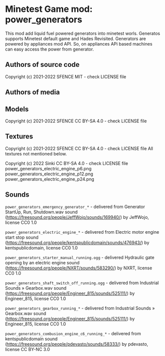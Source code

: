 Minetest Game mod: power_generators
==================================

This mod add liquid fuel powered generators into minetest worls.
Generatos supports Minetest default game and Hades Revisited.
Generators are powered by appliances mod API. So, on appliances APi based machines can easy access the power from generator.

Authors of source code
----------------------
Copyright (c) 2021-2022 SFENCE
MIT - check LICENSE file

Authors of media
----------------

Models
------

Copyright (c) 2021-2022 SFENCE
CC BY-SA 4.0 - check LICENSE file

Textures
--------

Copyright (c) 2021-2022 SFENCE
CC BY-SA 4.0 - check LICENSE file
All textures not mentioned below.

Copyright (c) 2022 Sinki
CC BY-SA 4.0 - check LICENSE file
  power_generators_electric_engine_p6.png
  power_generators_electric_engine_p12.png
  power_generators_electric_engine_p24.png

Sounds
------

`power_generators_emergency_generator_*` - delivered from Generator StartUp, Run, Shutdown.wav sound (https://freesound.org/people/JeffWojo/sounds/169940/) by JeffWojo, license CC0 1.0

`power_generators_electric_engine_*` - delivered from Electric motor engine start stop sound (https://freesound.org/people/kentspublicdomain/sounds/476943/) by kentspublicdomain, license CC0 1.0

`power_generators_starter_manual_running.ogg` - delivered Hydraulic gate opening by an electric engine sound (https://freesound.org/people/NXRT/sounds/583290/) by NXRT, license CC0 1.0

`power_generators_shaft_switch_off_running.ogg` - delivered from  Industrial Sounds » Gearbox.wav  sound (https://freesound.org/people/Engineer_815/sounds/525111/) by Engineer_815, license CC0 1.0

`power_generators_gearbox_running_*` - delivered from  Industrial Sounds » Gearbox.wav  sound (https://freesound.org/people/Engineer_815/sounds/525111/) by Engineer_815, license CC0 1.0

`power_generators_combusion_engine_c6_running_*` - delivered from kentspublicdomain sound (https://freesound.org/people/pdevasto/sounds/58333/) by pdevasto, license CC BY-NC 3.0

